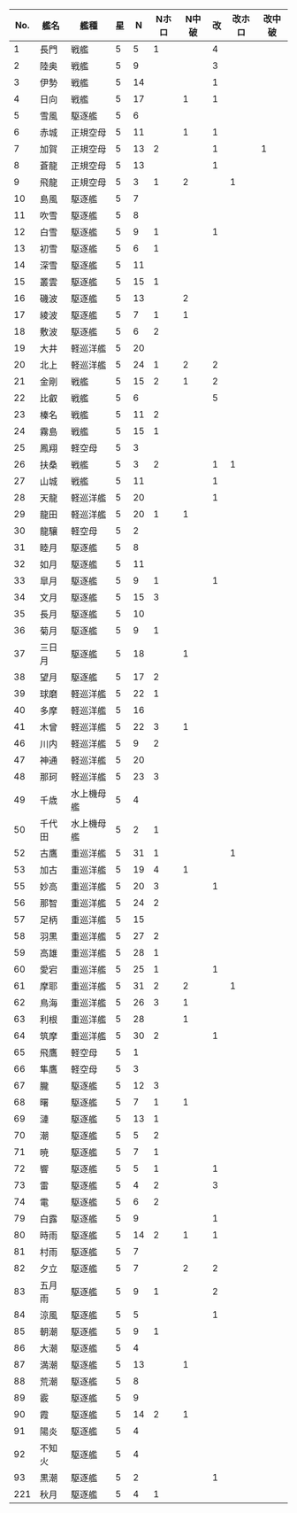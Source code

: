 |No.|艦名|艦種|星|N|Nホロ|N中破|改|改ホロ|改中破|
|---|---|---|---|---|---|---|---|---|---|
|1|長門|戦艦|5|5|1||4|||
|2|陸奥|戦艦|5|9|||3|||
|3|伊勢|戦艦|5|14|||1|||
|4|日向|戦艦|5|17||1|1|||
|5|雪風|駆逐艦|5|6||||||
|6|赤城|正規空母|5|11||1|1|||
|7|加賀|正規空母|5|13|2||1||1|
|8|蒼龍|正規空母|5|13|||1|||
|9|飛龍|正規空母|5|3|1|2||1||
|10|島風|駆逐艦|5|7||||||
|11|吹雪|駆逐艦|5|8||||||
|12|白雪|駆逐艦|5|9|1||1|||
|13|初雪|駆逐艦|5|6|1|||||
|14|深雪|駆逐艦|5|11||||||
|15|叢雲|駆逐艦|5|15|1|||||
|16|磯波|駆逐艦|5|13||2||||
|17|綾波|駆逐艦|5|7|1|1||||
|18|敷波|駆逐艦|5|6|2|||||
|19|大井|軽巡洋艦|5|20||||||
|20|北上|軽巡洋艦|5|24|1|2|2|||
|21|金剛|戦艦|5|15|2|1|2|||
|22|比叡|戦艦|5|6|||5|||
|23|榛名|戦艦|5|11|2|||||
|24|霧島|戦艦|5|15|1|||||
|25|鳳翔|軽空母|5|3||||||
|26|扶桑|戦艦|5|3|2||1|1||
|27|山城|戦艦|5|11|||1|||
|28|天龍|軽巡洋艦|5|20|||1|||
|29|龍田|軽巡洋艦|5|20|1|1||||
|30|龍驤|軽空母|5|2||||||
|31|睦月|駆逐艦|5|8||||||
|32|如月|駆逐艦|5|11||||||
|33|皐月|駆逐艦|5|9|1||1|||
|34|文月|駆逐艦|5|15|3|||||
|35|長月|駆逐艦|5|10||||||
|36|菊月|駆逐艦|5|9|1|||||
|37|三日月|駆逐艦|5|18||1||||
|38|望月|駆逐艦|5|17|2|||||
|39|球磨|軽巡洋艦|5|22|1|||||
|40|多摩|軽巡洋艦|5|16||||||
|41|木曾|軽巡洋艦|5|22|3|1||||
|46|川内|軽巡洋艦|5|9|2|||||
|47|神通|軽巡洋艦|5|20||||||
|48|那珂|軽巡洋艦|5|23|3|||||
|49|千歳|水上機母艦|5|4||||||
|50|千代田|水上機母艦|5|2|1|||||
|52|古鷹|重巡洋艦|5|31|1|||1||
|53|加古|重巡洋艦|5|19|4|1||||
|55|妙高|重巡洋艦|5|20|3||1|||
|56|那智|重巡洋艦|5|24|2|||||
|57|足柄|重巡洋艦|5|15||||||
|58|羽黒|重巡洋艦|5|27|2|||||
|59|高雄|重巡洋艦|5|28|1|||||
|60|愛宕|重巡洋艦|5|25|1||1|||
|61|摩耶|重巡洋艦|5|31|2|2||1||
|62|鳥海|重巡洋艦|5|26|3|1||||
|63|利根|重巡洋艦|5|28||1||||
|64|筑摩|重巡洋艦|5|30|2||1|||
|65|飛鷹|軽空母|5|1||||||
|66|隼鷹|軽空母|5|3||||||
|67|朧|駆逐艦|5|12|3|||||
|68|曙|駆逐艦|5|7|1|1||||
|69|漣|駆逐艦|5|13|1|||||
|70|潮|駆逐艦|5|5|2|||||
|71|暁|駆逐艦|5|7|1|||||
|72|響|駆逐艦|5|5|1||1|||
|73|雷|駆逐艦|5|4|2||3|||
|74|電|駆逐艦|5|6|2|||||
|79|白露|駆逐艦|5|9|||1|||
|80|時雨|駆逐艦|5|14|2|1|1|||
|81|村雨|駆逐艦|5|7||||||
|82|夕立|駆逐艦|5|7||2|2|||
|83|五月雨|駆逐艦|5|9|1||2|||
|84|涼風|駆逐艦|5|5|||1|||
|85|朝潮|駆逐艦|5|9|1|||||
|86|大潮|駆逐艦|5|4||||||
|87|満潮|駆逐艦|5|13||1||||
|88|荒潮|駆逐艦|5|8||||||
|89|霰|駆逐艦|5|9||||||
|90|霞|駆逐艦|5|14|2|1||||
|91|陽炎|駆逐艦|5|4||||||
|92|不知火|駆逐艦|5|4||||||
|93|黒潮|駆逐艦|5|2|||1|||
|221|秋月|駆逐艦|5|4|1|||||
